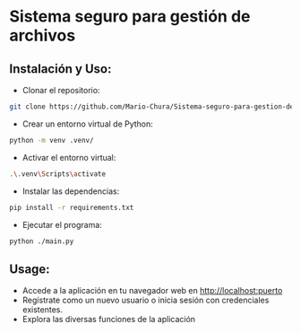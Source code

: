 # Sistema seguro para gestión de archivos

## Instalación y Uso:

- Clonar el repositorio:
```bash
git clone https://github.com/Mario-Chura/Sistema-seguro-para-gestion-de-archivos.git
```

- Crear un entorno virtual de Python:
```bash
python -m venv .venv/
```

- Activar el entorno virtual:
```bash
.\.venv\Scripts\activate
```

- Instalar las dependencias:
```bash
pip install -r requirements.txt
```

- Ejecutar el programa:
```bash
python ./main.py
```

## Usage:
- Accede a la aplicación en tu navegador web en [http://localhost:puerto](http://127.0.0.1:5000) 
- Regístrate como un nuevo usuario o inicia sesión con credenciales existentes.
- Explora las diversas funciones de la aplicación

